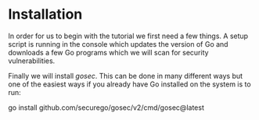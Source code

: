 # Installation

In order for us to begin with the tutorial we first need a few things. A setup script is running in the console which updates the version of Go and downloads a few Go programs which we will scan for security vulnerabilities.



Finally we will install *gosec*. This can be done in many different ways but one of the easiest ways if you already have Go installed on the system is to run:

go install github.com/securego/gosec/v2/cmd/gosec@latest